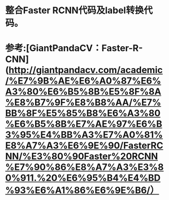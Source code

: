 # 整合Faster RCNN代码及label转换代码。
# 参考:[GiantPandaCV：Faster-R-CNN](http://giantpandacv.com/academic/%E7%9B%AE%E6%A0%87%E6%A3%80%E6%B5%8B%E5%8F%8A%E8%B7%9F%E8%B8%AA/%E7%BB%8F%E5%85%B8%E6%A3%80%E6%B5%8B%E7%AE%97%E6%B3%95%E4%BB%A3%E7%A0%81%E8%A7%A3%E6%9E%90/FasterRCNN/%E3%80%90Faster%20RCNN%E7%90%86%E8%A7%A3%E3%80%911.%20%E6%95%B4%E4%BD%93%E6%A1%86%E6%9E%B6/）
